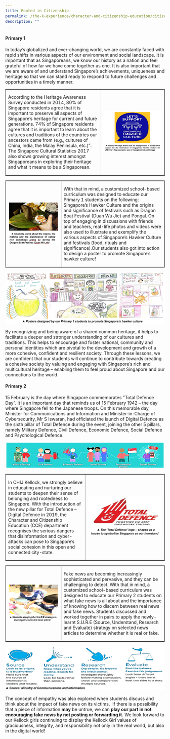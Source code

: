 ```yaml
---
title: Rooted in Citizenship
permalink: /the-k-experience/character-and-citizenship-education/citizenship-programmes/rooted-in-citizenship/
description: ""
---
```

<h4><strong>Primary 1</strong></h4>
<p>In today&rsquo;s globalized and ever-changing world, we are constantly faced with rapid shifts in various aspects of our environment and social landscape. It is important that as Singaporeans, we know our history as a nation and feel grateful of how far we have come together as one. It is also important that we are aware of and understand Singapore&rsquo;s achievements, uniqueness and heritage so that we can stand ready to respond to future challenges and opportunities in a timely manner.</p>
<table style="border-collapse: collapse; width: 100%;" border="1">
<tbody>
<tr>
<td style="width: 60%;"><p>According to the Heritage Awareness Survey conducted in 2014, 80% of Singapore residents agree that it is important to preserve all aspects of Singapore&rsquo;s heritage for current and future generations. 74% of Singapore residents agree that it is important to learn about the cultures and traditions of the countries our ancestors came from (e.g., cultures of China, India, the Malay Peninsula, etc.)&rdquo;. The Singapore Cultural Statistics 2017 also shows growing interest amongst Singaporeans in exploring their heritage and what it means to be a Singaporean.</p></td>
<td style="width: 40%;"><img src="/images/ric1.png"></td>
</tr>
</tbody>
</table>
<table style="border-collapse: collapse; width: 100%;" border="1">
<tbody>
<tr>
<td style="width: 35%;"><img src="/images/ric2.png"></td>
<td style="width: 65%;">
<p>With that in mind, a customized school-based curriculum was designed to educate our Primary 1 students on the following: Singapore&rsquo;s Hawker Culture and the origins and significance of festivals such as Dragon Boat Festival (Duan Wu Jie) and Pongal. On top of engaging in discussions with friends and teachers, real-life photos and videos were also used to illustrate and exemplify the various aspects of Singapore&rsquo;s Hawker Culture and festivals (food, rituals and significance).Our students also got into action to design a poster to promote Singapore&rsquo;s hawker culture!</p>
</td>
</tr>
</tbody>
</table>
<img src="/images/ric3.png">
<p>By recognizing and being aware of a shared common heritage, it helps to facilitate a deeper and stronger understanding of our cultures and traditions. This helps to encourage and foster national, community and personal identities which are pivotal to the development and growth of a more cohesive, confident and resilient society. Through these lessons, we are confident that our students will continue to contribute towards creating a cohesive society by valuing and engaging with Singapore&rsquo;s rich and multicultural heritage &ndash; enabling them to feel proud about Singapore and our connections to the world.</p>
<h4><strong>Primary 2</strong></h4>
<p>15 February is the day where Singapore commemorates "Total Defence Day&rdquo;. It is an important day that reminds us of 15 February 1942 &ndash; the day where Singapore fell to the Japanese troops. On this memorable day, Minister for Communications and Information and Minister-in-Charge of Cybersecurity, Mr S Iswaran, had officiated the launch of Digital Defence as the sixth pillar of Total Defence during the event, joining the other 5 pillars, namely Military Defence, Civil Defence, Economic Defence, Social Defence and Psychological Defence.</p>
<img src="/images/ric4.png">
<table style="border-collapse: collapse; width: 100%;" border="1">
<tbody>
<tr>
<td style="width: 50%;">
<p>In CHIJ Kellock, we strongly believe in educating and nurturing our students to deepen their sense of belonging and rootedness to Singapore. With the introduction of the new pillar for Total Defence &ndash; Digital Defence in 2019, the Character and Citizenship Education (CCE) department recognises the serious dangers that disinformation and cyber-attacks can pose to Singapore&rsquo;s social cohesion in this open and connected city-state.</p>
</td>
<td style="width: 50%;"><img src="/images/ric5.png"></td>
</tr>
</tbody>
</table>
<table style="border-collapse: collapse; width: 100%;" border="1">
<tbody>
<tr>
<td style="width: 35%;">
<img src="/images/ric6.png">
</td>
<td style="width: 65%;">
<p>Fake news are becoming increasingly sophisticated and pervasive, and they can be challenging to detect. With that in mind, a customized school-based curriculum was designed to educate our Primary 2 students on what fake news is all about and the importance of knowing how to discern between real news and fake news. Students discussed and worked together in pairs to apply the newly-learnt S.U.R.E (Source, Understand, Research and Evaluate) strategy on selected news articles to determine whether it is real or fake.</p>
</td>
</tr>
</tbody>
</table>
<img src="/images/ric7.png">
<p>The concept of empathy was also explored when students discuss and think about the impact of fake news on its victims.&nbsp; If there is a possibility that a piece of information&nbsp;<strong>may</strong>&nbsp;be untrue, we can&nbsp;<strong>play our part in not encouraging fake news by not posting or forwarding it.</strong>&nbsp;We look forward to our Kellock girls continuing to display the Kellock Girl values of graciousness, integrity, and responsibility not only in the real world, but also in the digital world!&nbsp;</p>